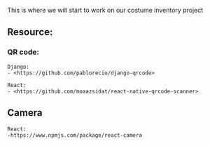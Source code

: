This is where we will start to work on our costume inventory project


## Resource:

### QR code:
    Django:
    - <https://github.com/pablorecio/django-qrcode>
    
    React:
    - <https://github.com/moaazsidat/react-native-qrcode-scanner>
    
## Camera

    React: 
    -https://www.npmjs.com/package/react-camera
